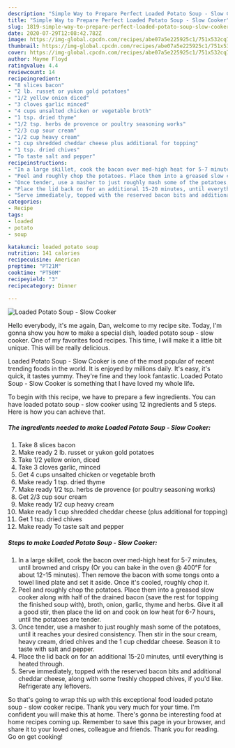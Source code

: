```yaml
---
description: "Simple Way to Prepare Perfect Loaded Potato Soup - Slow Cooker"
title: "Simple Way to Prepare Perfect Loaded Potato Soup - Slow Cooker"
slug: 1819-simple-way-to-prepare-perfect-loaded-potato-soup-slow-cooker
date: 2020-07-29T12:08:42.782Z
image: https://img-global.cpcdn.com/recipes/abe07a5e225925c1/751x532cq70/loaded-potato-soup-slow-cooker-recipe-main-photo.jpg
thumbnail: https://img-global.cpcdn.com/recipes/abe07a5e225925c1/751x532cq70/loaded-potato-soup-slow-cooker-recipe-main-photo.jpg
cover: https://img-global.cpcdn.com/recipes/abe07a5e225925c1/751x532cq70/loaded-potato-soup-slow-cooker-recipe-main-photo.jpg
author: Mayme Floyd
ratingvalue: 4.4
reviewcount: 14
recipeingredient:
- "8 slices bacon"
- "2 lb. russet or yukon gold potatoes"
- "1/2 yellow onion diced"
- "3 cloves garlic minced"
- "4 cups unsalted chicken or vegetable broth"
- "1 tsp. dried thyme"
- "1/2 tsp. herbs de provence or poultry seasoning works"
- "2/3 cup sour cream"
- "1/2 cup heavy cream"
- "1 cup shredded cheddar cheese plus additional for topping"
- "1 tsp. dried chives"
- "To taste salt and pepper"
recipeinstructions:
- "In a large skillet, cook the bacon over med-high heat for 5-7 minutes, until browned and crispy (Or you can bake in the oven @ 400°F for about 12-15 minutes). Then remove the bacon with some tongs onto a towel lined plate and set it aside. Once it&#39;s cooled, roughly chop it."
- "Peel and roughly chop the potatoes. Place them into a greased slow cooker along with half of the drained bacon (save the rest for topping the finished soup with), broth, onion, garlic, thyme and herbs. Give it all a good stir, then place the lid on and cook on low heat for 6-7 hours, until the potatoes are tender."
- "Once tender, use a masher to just roughly mash some of the potatoes, until it reaches your desired consistency. Then stir in the sour cream, heavy cream, dried chives and the 1 cup cheddar cheese. Season it to taste with salt and pepper."
- "Place the lid back on for an additional 15-20 minutes, until everything is heated through."
- "Serve immediately, topped with the reserved bacon bits and additional cheddar cheese, along with some freshly chopped chives, if you&#39;d like. Refrigerate any leftovers."
categories:
- Recipe
tags:
- loaded
- potato
- soup

katakunci: loaded potato soup 
nutrition: 141 calories
recipecuisine: American
preptime: "PT21M"
cooktime: "PT50M"
recipeyield: "3"
recipecategory: Dinner

---
```



![Loaded Potato Soup - Slow Cooker](https://img-global.cpcdn.com/recipes/abe07a5e225925c1/751x532cq70/loaded-potato-soup-slow-cooker-recipe-main-photo.jpg)

Hello everybody, it's me again, Dan, welcome to my recipe site. Today, I'm gonna show you how to make a special dish, loaded potato soup - slow cooker. One of my favorites food recipes. This time, I will make it a little bit unique. This will be really delicious.

Loaded Potato Soup - Slow Cooker is one of the most popular of recent trending foods in the world. It is enjoyed by millions daily. It's easy, it's quick, it tastes yummy. They're fine and they look fantastic. Loaded Potato Soup - Slow Cooker is something that I have loved my whole life.




To begin with this recipe, we have to prepare a few ingredients. You can have loaded potato soup - slow cooker using 12 ingredients and 5 steps. Here is how you can achieve that.

<!--inarticleads1-->

##### The ingredients needed to make Loaded Potato Soup - Slow Cooker:

1. Take 8 slices bacon
1. Make ready 2 lb. russet or yukon gold potatoes
1. Take 1/2 yellow onion, diced
1. Take 3 cloves garlic, minced
1. Get 4 cups unsalted chicken or vegetable broth
1. Make ready 1 tsp. dried thyme
1. Make ready 1/2 tsp. herbs de provence (or poultry seasoning works)
1. Get 2/3 cup sour cream
1. Make ready 1/2 cup heavy cream
1. Make ready 1 cup shredded cheddar cheese (plus additional for topping)
1. Get 1 tsp. dried chives
1. Make ready To taste salt and pepper




<!--inarticleads2-->

##### Steps to make Loaded Potato Soup - Slow Cooker:

1. In a large skillet, cook the bacon over med-high heat for 5-7 minutes, until browned and crispy (Or you can bake in the oven @ 400°F for about 12-15 minutes). Then remove the bacon with some tongs onto a towel lined plate and set it aside. Once it&#39;s cooled, roughly chop it.
1. Peel and roughly chop the potatoes. Place them into a greased slow cooker along with half of the drained bacon (save the rest for topping the finished soup with), broth, onion, garlic, thyme and herbs. Give it all a good stir, then place the lid on and cook on low heat for 6-7 hours, until the potatoes are tender.
1. Once tender, use a masher to just roughly mash some of the potatoes, until it reaches your desired consistency. Then stir in the sour cream, heavy cream, dried chives and the 1 cup cheddar cheese. Season it to taste with salt and pepper.
1. Place the lid back on for an additional 15-20 minutes, until everything is heated through.
1. Serve immediately, topped with the reserved bacon bits and additional cheddar cheese, along with some freshly chopped chives, if you&#39;d like. Refrigerate any leftovers.




So that's going to wrap this up with this exceptional food loaded potato soup - slow cooker recipe. Thank you very much for your time. I'm confident you will make this at home. There's gonna be interesting food at home recipes coming up. Remember to save this page in your browser, and share it to your loved ones, colleague and friends. Thank you for reading. Go on get cooking!
